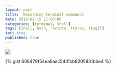 ```yaml
---
layout: post
title:  Recording terminal commands
date: 2019-08-15 21:00:00
categories: [terminal, shell]
tags: [shell, bash, recterm, ttyrec, ttygif]
toc: true
published: true
---
```


![](/images/tty.gif)

<!--more-->
{% gist 608479f54ea9aac540fcb8205831bbe4 %}
